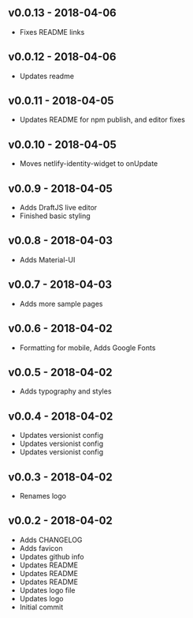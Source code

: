 ## v0.0.13 - 2018-04-06

- Fixes README links

## v0.0.12 - 2018-04-06

- Updates readme

## v0.0.11 - 2018-04-05

- Updates README for npm publish, and editor fixes

## v0.0.10 - 2018-04-05

- Moves netlify-identity-widget to onUpdate

## v0.0.9 - 2018-04-05

- Adds DraftJS live editor
- Finished basic styling

## v0.0.8 - 2018-04-03

- Adds Material-UI

## v0.0.7 - 2018-04-03

- Adds more sample pages

## v0.0.6 - 2018-04-02

- Formatting for mobile, Adds Google Fonts

## v0.0.5 - 2018-04-02

- Adds typography and styles

## v0.0.4 - 2018-04-02

- Updates versionist config
- Updates versionist config
- Updates versionist config

## v0.0.3 - 2018-04-02

* Renames logo

## v0.0.2 - 2018-04-02

* Adds CHANGELOG
* Adds favicon
* Updates github info
* Updates README
* Updates README
* Updates README
* Updates logo file
* Updates logo
* Initial commit
